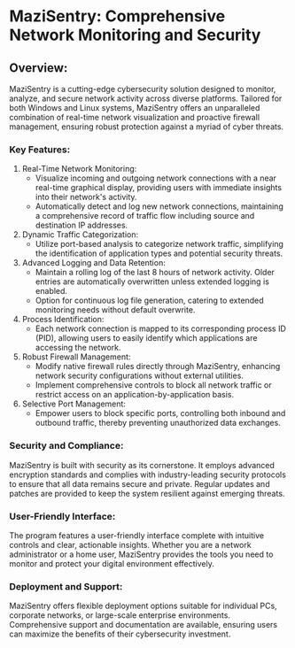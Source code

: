 # MaziSentry: Comprehensive Network Monitoring and Security
## Overview:
MaziSentry is a cutting-edge cybersecurity solution designed to monitor, analyze, and secure network activity across diverse platforms. Tailored for both Windows and Linux systems, MaziSentry offers an unparalleled combination of real-time network visualization and proactive firewall management, ensuring robust protection against a myriad of cyber threats.

### Key Features:
  1. Real-Time Network Monitoring:
     - Visualize incoming and outgoing network connections with a near real-time graphical display, providing users with immediate insights into their network's activity.
     - Automatically detect and log new network connections, maintaining a comprehensive record of traffic flow including source and destination IP addresses.
  2.  Dynamic Traffic Categorization:
        - Utilize port-based analysis to categorize network traffic, simplifying the identification of application types and potential security threats.
  3. Advanced Logging and Data Retention:
     - Maintain a rolling log of the last 8 hours of network activity. Older entries are automatically overwritten unless extended logging is enabled.
     - Option for continuous log file generation, catering to extended monitoring needs without default overwrite.
  4. Process Identification:
     - Each network connection is mapped to its corresponding process ID (PID), allowing users to easily identify which applications are accessing the network.
  5. Robust Firewall Management:
     - Modify native firewall rules directly through MaziSentry, enhancing network security configurations without external utilities.
     - Implement comprehensive controls to block all network traffic or restrict access on an application-by-application basis.
  6. Selective Port Management:
     - Empower users to block specific ports, controlling both inbound and outbound traffic, thereby preventing unauthorized data exchanges.

### Security and Compliance:
MaziSentry is built with security as its cornerstone. It employs advanced encryption standards and complies with industry-leading security protocols to ensure that all data remains secure and private. Regular updates and patches are provided to keep the system resilient against emerging threats.

### User-Friendly Interface:
The program features a user-friendly interface complete with intuitive controls and clear, actionable insights. Whether you are a network administrator or a home user, MaziSentry provides the tools you need to monitor and protect your digital environment effectively.

### Deployment and Support:
MaziSentry offers flexible deployment options suitable for individual PCs, corporate networks, or large-scale enterprise environments. Comprehensive support and documentation are available, ensuring users can maximize the benefits of their cybersecurity investment.
